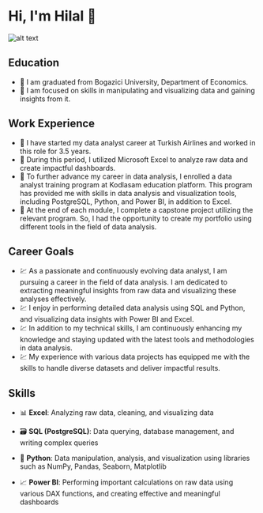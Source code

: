 # Hi, I'm Hilal 👋

![alt text](https://i.imgur.com/0pabrrb.jpeg)
 
## Education

- 🎯 I am graduated from Bogazici University, Department of Economics.
- 🎯 I am focused on skills in manipulating and visualizing data and gaining insights from it.

## Work Experience
- 🚀 I have started my data analyst career at Turkish Airlines and worked in this role for 3.5 years. 
- 🚀 During this period, I utilized Microsoft Excel to analyze raw data and create impactful dashboards. 
- 🚀 To further advance my career in data analysis, I enrolled a data analyst training program at Kodlasam education platform. This program has provided me with skills in data analysis and visualization tools, including PostgreSQL, Python, and Power BI, in addition to Excel.
- 🚀 At the end of each module, I complete a capstone project utilizing the relevant program. So, I had the opportunity to create my portfolio using different tools in the field of data analysis.

## Career Goals
- 💹 As a passionate and continuously evolving data analyst, I am pursuing a career in the field of data analysis. I am dedicated to extracting meaningful insights from raw data and visualizing these analyses effectively. 
- 💹 I enjoy in performing detailed data analysis using SQL and Python, and visualizing data insights with Power BI and Excel. 
- 💹 In addition to my technical skills, I am continuously enhancing my knowledge and staying updated with the latest tools and methodologies in data analysis. 
- 💹 My experience with various data projects has equipped me with the skills to handle diverse datasets and deliver impactful results.

## Skills 

- 📊 **Excel**: 
  Analyzing raw data, cleaning, and visualizing data
  
- 🗃️ **SQL (PostgreSQL)**: 
  Data querying, database management, and writing complex queries
  
- 🐍 **Python**: 
  Data manipulation, analysis, and visualization using libraries such as NumPy, Pandas, Seaborn, Matplotlib
  
- 📈 **Power BI**: 
  Performing important calculations on raw data using various DAX functions, and creating effective and meaningful dashboards
